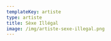 ```yaml
---
templateKey: artiste
type: artiste
title: Sèxe Illégal
image: /img/artiste-sexe-illegal.png
---
```

